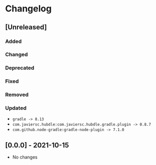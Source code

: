 # Changelog

## [Unreleased]

### Added

### Changed

### Deprecated

### Fixed

### Removed

### Updated

- `gradle -> 8.13`
- `com.javiersc.hubdle:com.javiersc.hubdle.gradle.plugin -> 0.8.7`
- `com.github.node-gradle:gradle-node-plugin -> 7.1.0`

## [0.0.0] - 2021-10-15

- No changes

